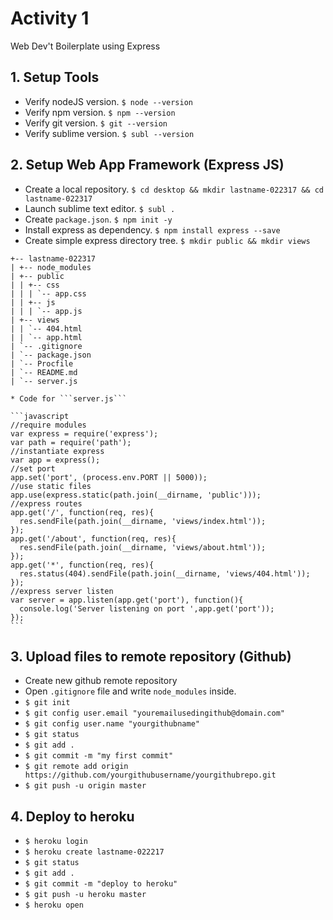 # Activity 1
Web Dev't Boilerplate using Express

## 1. Setup Tools
* Verify nodeJS version. ```$ node --version```
* Verify npm version. ```$ npm --version```
* Verify git version. ```$ git --version```
* Verify sublime version. ```$ subl --version```

## 2. Setup Web App Framework (Express JS)
* Create a local repository. ```$ cd desktop && mkdir lastname-022317 && cd lastname-022317```
* Launch sublime text editor. ```$ subl .```
* Create ```package.json```. ```$ npm init -y```
* Install express as dependency. ```$ npm install express --save```
* Create simple express directory tree. ```$ mkdir public && mkdir views```
```
+-- lastname-022317
| +-- node_modules
| +-- public
| | +-- css
| | | `-- app.css
| | +-- js
| | | `-- app.js
| +-- views
| | `-- 404.html
| | `-- app.html
| `-- .gitignore
| `-- package.json
| `-- Procfile
| `-- README.md
| `-- server.js

```

	* Code for ```server.js```

	```javascript
	//require modules
	var express = require('express');
	var path = require('path');
	//instantiate express
	var app = express();
	//set port
	app.set('port', (process.env.PORT || 5000));
	//use static files
	app.use(express.static(path.join(__dirname, 'public')));
	//express routes
	app.get('/', function(req, res){
	  res.sendFile(path.join(__dirname, 'views/index.html'));
	});
	app.get('/about', function(req, res){
	  res.sendFile(path.join(__dirname, 'views/about.html'));
	});
	app.get('*', function(req, res){
	  res.status(404).sendFile(path.join(__dirname, 'views/404.html'));
	});
	//express server listen
	var server = app.listen(app.get('port'), function(){
	  console.log('Server listening on port ',app.get('port'));
	});
	```

## 3. Upload files to remote repository (Github)
* Create new github remote repository
* Open ```.gitignore``` file and write ```node_modules``` inside.
* ```$ git init```
* ```$ git config user.email "youremailusedingithub@domain.com"```
* ```$ git config user.name "yourgithubname"```
* ```$ git status```
* ```$ git add .```
* ```$ git commit -m "my first commit"```
* ```$ git remote add origin https://github.com/yourgithubusername/yourgithubrepo.git```
* ```$ git push -u origin master```

## 4. Deploy to heroku
* ```$ heroku login```
* ```$ heroku create lastname-022217```
* ```$ git status```
* ```$ git add .```
* ```$ git commit -m "deploy to heroku"```
* ```$ git push -u heroku master```
* ```$ heroku open```